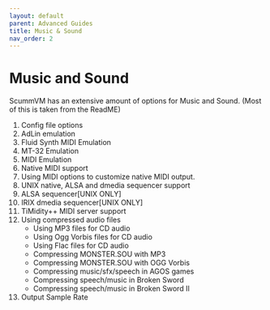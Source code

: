 ```yaml
---
layout: default
parent: Advanced Guides
title: Music & Sound
nav_order: 2
---
```


# Music and Sound

ScummVM has an extensive amount of options for Music and Sound.
(Most of this is taken from the ReadME)

1. Config file options
1. AdLin emulation
1. Fluid Synth MIDI Emulation
1. MT-32 Emulation
1. MIDI Emulation
1. Native MIDI support
1. Using MIDI options to customize native MIDI output.
1. UNIX native, ALSA and dmedia sequencer support
1. ALSA sequencer[UNIX ONLY]
1. IRIX dmedia sequencer[UNIX ONLY]
1. TiMidity++ MIDI server support
1. Using compressed audio files
	- Using MP3 files for CD audio
	- Using Ogg Vorbis files for CD audio
	- Using Flac files for CD audio
	- Compressing MONSTER.SOU with MP3
	- Compressing MONSTER.SOU with OGG Vorbis
	- Compressing music/sfx/speech in AGOS games
	- Compressing speech/music in Broken Sword
	- Compressing speech/music in Broken Sword II
1. Output Sample Rate
